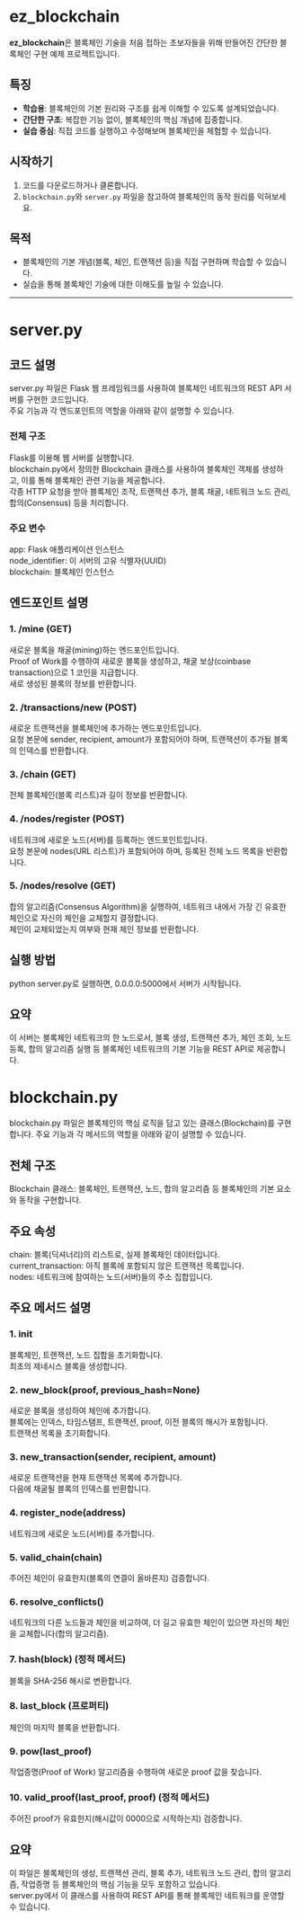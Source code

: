 # ez_blockchain

**ez_blockchain**은 블록체인 기술을 처음 접하는 초보자들을 위해 만들어진 간단한 블록체인 구현 예제 프로젝트입니다.

## 특징

- **학습용**: 블록체인의 기본 원리와 구조를 쉽게 이해할 수 있도록 설계되었습니다.
- **간단한 구조**: 복잡한 기능 없이, 블록체인의 핵심 개념에 집중합니다.
- **실습 중심**: 직접 코드를 실행하고 수정해보며 블록체인을 체험할 수 있습니다.

## 시작하기

1. 코드를 다운로드하거나 클론합니다.
2. `blockchain.py`와 `server.py` 파일을 참고하여 블록체인의 동작 원리를 익혀보세요.

## 목적

- 블록체인의 기본 개념(블록, 체인, 트랜잭션 등)을 직접 구현하며 학습할 수 있습니다.
- 실습을 통해 블록체인 기술에 대한 이해도를 높일 수 있습니다.

---
# server.py  
## 코드 설명  
server.py 파일은 Flask 웹 프레임워크를 사용하여 블록체인 네트워크의 REST API 서버를 구현한 코드입니다.  
주요 기능과 각 엔드포인트의 역할을 아래와 같이 설명할 수 있습니다.  
### 전체 구조  
Flask를 이용해 웹 서버를 실행합니다.  
blockchain.py에서 정의한 Blockchain 클래스를 사용하여 블록체인 객체를 생성하고, 이를 통해 블록체인 관련 기능을 제공합니다.  
각종 HTTP 요청을 받아 블록체인 조작, 트랜잭션 추가, 블록 채굴, 네트워크 노드 관리, 합의(Consensus) 등을 처리합니다.  
### 주요 변수  
app: Flask 애플리케이션 인스턴스  
node_identifier: 이 서버의 고유 식별자(UUID)  
blockchain: 블록체인 인스턴스  

## 엔드포인트 설명  
### 1. /mine (GET)  
새로운 블록을 채굴(mining)하는 엔드포인트입니다.  
Proof of Work를 수행하여 새로운 블록을 생성하고, 채굴 보상(coinbase transaction)으로 1 코인을 지급합니다.  
새로 생성된 블록의 정보를 반환합니다.  
### 2. /transactions/new (POST)  
새로운 트랜잭션을 블록체인에 추가하는 엔드포인트입니다.  
요청 본문에 sender, recipient, amount가 포함되어야 하며, 트랜잭션이 추가될 블록의 인덱스를 반환합니다.  
### 3. /chain (GET)  
전체 블록체인(블록 리스트)과 길이 정보를 반환합니다.  
### 4. /nodes/register (POST)  
네트워크에 새로운 노드(서버)를 등록하는 엔드포인트입니다.  
요청 본문에 nodes(URL 리스트)가 포함되어야 하며, 등록된 전체 노드 목록을 반환합니다.  
### 5. /nodes/resolve (GET)  
합의 알고리즘(Consensus Algorithm)을 실행하여, 네트워크 내에서 가장 긴 유효한 체인으로 자신의 체인을 교체할지 결정합니다.  
체인이 교체되었는지 여부와 현재 체인 정보를 반환합니다.  

## 실행 방법  
python server.py로 실행하면, 0.0.0.0:5000에서 서버가 시작됩니다.  

##  요약
이 서버는 블록체인 네트워크의 한 노드로서, 블록 생성, 트랜잭션 추가, 체인 조회, 노드 등록, 합의 알고리즘 실행 등 블록체인 네트워크의 기본 기능을 REST API로 제공합니다.  

# blockchain.py  
blockchain.py 파일은 블록체인의 핵심 로직을 담고 있는 클래스(Blockchain)를 구현합니다. 주요 기능과 각 메서드의 역할을 아래와 같이 설명할 수 있습니다.  

## 전체 구조  
Blockchain 클래스: 블록체인, 트랜잭션, 노드, 합의 알고리즘 등 블록체인의 기본 요소와 동작을 구현합니다.  

## 주요 속성  
chain: 블록(딕셔너리)의 리스트로, 실제 블록체인 데이터입니다.  
current_transaction: 아직 블록에 포함되지 않은 트랜잭션 목록입니다.  
nodes: 네트워크에 참여하는 노드(서버)들의 주소 집합입니다.  

## 주요 메서드 설명  
### 1. __init__  
블록체인, 트랜잭션, 노드 집합을 초기화합니다.  
최초의 제네시스 블록을 생성합니다.  
### 2. new_block(proof, previous_hash=None)  
새로운 블록을 생성하여 체인에 추가합니다.  
블록에는 인덱스, 타임스탬프, 트랜잭션, proof, 이전 블록의 해시가 포함됩니다.  
트랜잭션 목록을 초기화합니다.  
### 3. new_transaction(sender, recipient, amount)  
새로운 트랜잭션을 현재 트랜잭션 목록에 추가합니다.  
다음에 채굴될 블록의 인덱스를 반환합니다.  
### 4. register_node(address)  
네트워크에 새로운 노드(서버)를 추가합니다.  
### 5. valid_chain(chain)  
주어진 체인이 유효한지(블록의 연결이 올바른지) 검증합니다.  
### 6. resolve_conflicts()  
네트워크의 다른 노드들과 체인을 비교하여, 더 길고 유효한 체인이 있으면 자신의 체인을 교체합니다(합의 알고리즘).  
### 7. hash(block) (정적 메서드)  
블록을 SHA-256 해시로 변환합니다.  
### 8. last_block (프로퍼티)  
체인의 마지막 블록을 반환합니다.  
### 9. pow(last_proof)  
작업증명(Proof of Work) 알고리즘을 수행하여 새로운 proof 값을 찾습니다.  
### 10. valid_proof(last_proof, proof) (정적 메서드)  
주어진 proof가 유효한지(해시값이 0000으로 시작하는지) 검증합니다.  

## 요약  
이 파일은 블록체인의 생성, 트랜잭션 관리, 블록 추가, 네트워크 노드 관리, 합의 알고리즘, 작업증명 등 블록체인의 핵심 기능을 모두 포함하고 있습니다.  
server.py에서 이 클래스를 사용하여 REST API를 통해 블록체인 네트워크를 운영할 수 있습니다.  
